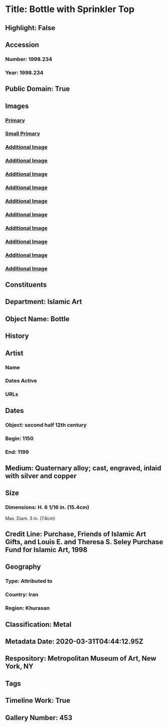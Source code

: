 # Title: Bottle with Sprinkler Top
## Highlight: False
## Accession
### Number: 1998.234
### Year: 1998.234
## Public Domain: True
## Images
### [Primary](https://images.metmuseum.org/CRDImages/is/original/DP222483.jpg)
### [Small Primary](https://images.metmuseum.org/CRDImages/is/web-large/DP222483.jpg)
### [Additional Image](https://images.metmuseum.org/CRDImages/is/original/ISL66.jpg)
### [Additional Image](https://images.metmuseum.org/CRDImages/is/original/DT4305.jpg)
### [Additional Image](https://images.metmuseum.org/CRDImages/is/original/DT4306.jpg)
### [Additional Image](https://images.metmuseum.org/CRDImages/is/original/266712_1998.234.jpg)
### [Additional Image](https://images.metmuseum.org/CRDImages/is/original/h1_1998.234.jpg)
### [Additional Image](https://images.metmuseum.org/CRDImages/is/original/ISL67.jpg)
### [Additional Image](https://images.metmuseum.org/CRDImages/is/original/sf1998-234b.jpg)
### [Additional Image](https://images.metmuseum.org/CRDImages/is/original/sf1998-234a.jpg)
### [Additional Image](https://images.metmuseum.org/CRDImages/is/original/1998.234b.jpg)
### [Additional Image](https://images.metmuseum.org/CRDImages/is/original/1998.234a.jpg)
## Constituents
## Department: Islamic Art
## Object Name: Bottle
## History
## Artist
### Name
### Dates Active
### URLs
## Dates
### Object: second half 12th century
### Begin: 1150
### End: 1199
## Medium: Quaternary alloy; cast, engraved, inlaid with silver and copper
## Size
### Dimensions: H. 6 1/16 in. (15.4cm)
Max. Diam. 3 in. (7.6cm)
## Credit Line: Purchase, Friends of Islamic Art Gifts, and Louis E. and Theresa S. Seley Purchase Fund for Islamic Art, 1998
## Geography
### Type: Attributed to
### Country: Iran
### Region: Khurasan
## Classification: Metal
## Metadata Date: 2020-03-31T04:44:12.95Z
## Respository: Metropolitan Museum of Art, New York, NY
## Tags
## Timeline Work: True
## Gallery Number: 453